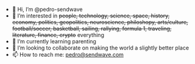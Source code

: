 - 👋 Hi, I’m @pedro-sendwave
- 👀 I’m interested in ~~people, technology, science, space, history, economy, politics, geopolitics, neuroscience, philoshopy, arts/culture, football/soccer, basketball, sailing, rallying, formula 1, traveling, literature, finance, crypto~~ everything
- 🌱 I’m currently learning parenting
- 💞️ I’m looking to collaborate on making the world a slightly better place
- 📫 How to reach me: pedro@sendwave.com

<!---
pedro-sendwave/pedro-sendwave is a ✨ special ✨ repository because its `README.md` (this file) appears on your GitHub profile.
You can click the Preview link to take a look at your changes.
--->
